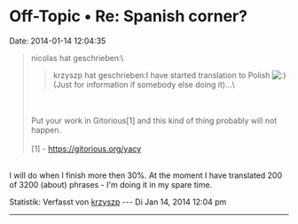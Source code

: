 Off-Topic • Re: Spanish corner?
===============================

Date: 2014-01-14 12:04:35

> <div>
>
> nicolas hat geschrieben:\
>
> > <div>
> >
> > krzyszp hat geschrieben:I have started translation to Polish
> > ![:)](http://forum.yacy-websuche.de/images/smilies/icon_e_smile.gif "Smile")\
> > (Just for information if somebody else doing it)\...\
> >
> > </div>
>
> \
> \
> Put your work in Gitorious\[1\] and this kind of thing probably will
> not happen.\
> \
> \[1\] - <https://gitorious.org/yacy>
>
> </div>

\
I will do when I finish more then 30%. At the moment I have translated
200 of 3200 (about) phrases - I\'m doing it in my spare time.

Statistik: Verfasst von
[krzyszp](http://forum.yacy-websuche.de/memberlist.php?mode=viewprofile&u=9341)
--- Di Jan 14, 2014 12:04 pm

------------------------------------------------------------------------
